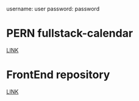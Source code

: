 username: user
password: password


# PERN fullstack-calendar

[LINK](https://sweetcalendar.herokuapp.com/)

# FrontEnd repository

[LINK](https://github.com/NikolaGolubovic/frontend-calendar)
